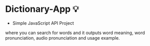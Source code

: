 # Dictionary-App 💡
- Simple JavaScript API Project

where you can search for words and it outputs word meaning, word pronunciation, audio pronunciation and usage example.
